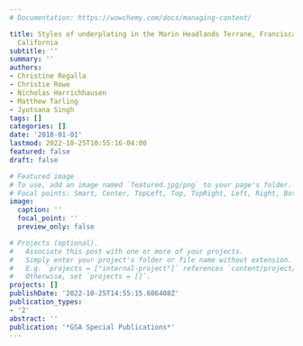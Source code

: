 ```yaml
---
# Documentation: https://wowchemy.com/docs/managing-content/

title: Styles of underplating in the Marin Headlands Terrane, Franciscan Complex,
  California
subtitle: ''
summary: ''
authors:
- Christine Regalla
- Christie Rowe
- Nicholas Harrichhausen
- Matthew Tarling
- Jyotsana Singh
tags: []
categories: []
date: '2018-01-01'
lastmod: 2022-10-25T10:55:16-04:00
featured: false
draft: false

# Featured image
# To use, add an image named `featured.jpg/png` to your page's folder.
# Focal points: Smart, Center, TopLeft, Top, TopRight, Left, Right, BottomLeft, Bottom, BottomRight.
image:
  caption: ''
  focal_point: ''
  preview_only: false

# Projects (optional).
#   Associate this post with one or more of your projects.
#   Simply enter your project's folder or file name without extension.
#   E.g. `projects = ["internal-project"]` references `content/project/deep-learning/index.md`.
#   Otherwise, set `projects = []`.
projects: []
publishDate: '2022-10-25T14:55:15.606408Z'
publication_types:
- '2'
abstract: ''
publication: '*GSA Special Publications*'
---
```


